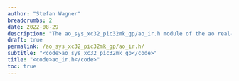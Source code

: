 ```yaml
---
author: "Stefan Wagner"
breadcrumbs: 2
date: 2022-08-29
description: "The ao_sys_xc32_pic32mk_gp/ao_ir.h module of the ao real-time operating system."
draft: true
permalink: /ao_sys_xc32_pic32mk_gp/ao_ir.h/ 
subtitle: "<code>ao_sys_xc32_pic32mk_gp</code>"
title: "<code>ao_ir.h</code>"
toc: true
---
```


```c
```
